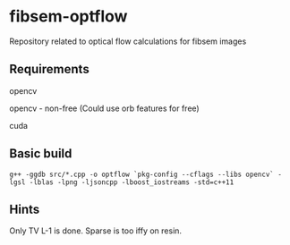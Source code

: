 # fibsem-optflow
Repository related to optical flow calculations for fibsem images


## Requirements

opencv

opencv - non-free (Could use orb features for free)

cuda

## Basic build
```
g++ -ggdb src/*.cpp -o optflow `pkg-config --cflags --libs opencv` -lgsl -lblas -lpng -ljsoncpp -lboost_iostreams -std=c++11
```
## Hints

Only TV L-1 is done. Sparse is too iffy on resin.
